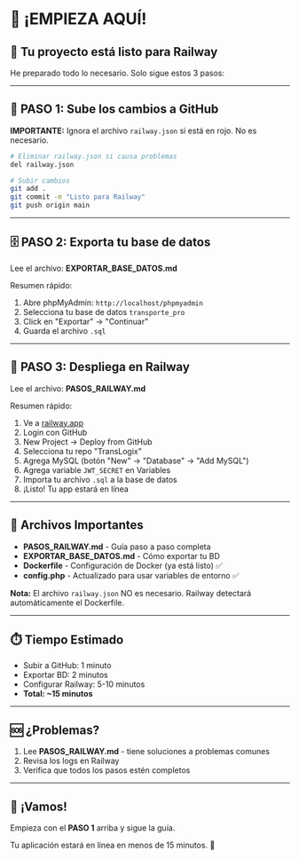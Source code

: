 # 👋 ¡EMPIEZA AQUÍ!

## 🎯 Tu proyecto está listo para Railway

He preparado todo lo necesario. Solo sigue estos 3 pasos:

---

## 📝 PASO 1: Sube los cambios a GitHub

**IMPORTANTE:** Ignora el archivo `railway.json` si está en rojo. No es necesario.

```bash
# Eliminar railway.json si causa problemas
del railway.json

# Subir cambios
git add .
git commit -m "Listo para Railway"
git push origin main
```

---

## 🗄️ PASO 2: Exporta tu base de datos

Lee el archivo: **EXPORTAR_BASE_DATOS.md**

Resumen rápido:
1. Abre phpMyAdmin: `http://localhost/phpmyadmin`
2. Selecciona tu base de datos `transporte_pro`
3. Click en "Exportar" → "Continuar"
4. Guarda el archivo `.sql`

---

## 🚀 PASO 3: Despliega en Railway

Lee el archivo: **PASOS_RAILWAY.md**

Resumen rápido:
1. Ve a [railway.app](https://railway.app)
2. Login con GitHub
3. New Project → Deploy from GitHub
4. Selecciona tu repo "TransLogix"
5. Agrega MySQL (botón "New" → "Database" → "Add MySQL")
6. Agrega variable `JWT_SECRET` en Variables
7. Importa tu archivo `.sql` a la base de datos
8. ¡Listo! Tu app estará en línea

---

## 📁 Archivos Importantes

- **PASOS_RAILWAY.md** - Guía paso a paso completa
- **EXPORTAR_BASE_DATOS.md** - Cómo exportar tu BD
- **Dockerfile** - Configuración de Docker (ya está listo) ✅
- **config.php** - Actualizado para usar variables de entorno ✅

**Nota:** El archivo `railway.json` NO es necesario. Railway detectará automáticamente el Dockerfile.

---

## ⏱️ Tiempo Estimado

- Subir a GitHub: 1 minuto
- Exportar BD: 2 minutos
- Configurar Railway: 5-10 minutos
- **Total: ~15 minutos**

---

## 🆘 ¿Problemas?

1. Lee **PASOS_RAILWAY.md** - tiene soluciones a problemas comunes
2. Revisa los logs en Railway
3. Verifica que todos los pasos estén completos

---

## 🎉 ¡Vamos!

Empieza con el **PASO 1** arriba y sigue la guía.

Tu aplicación estará en línea en menos de 15 minutos. 🚀
